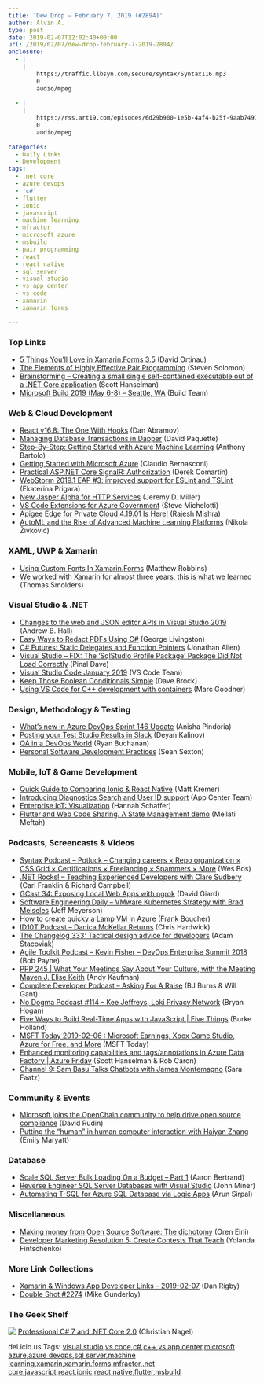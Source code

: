 ```yaml
---
title: 'Dew Drop – February 7, 2019 (#2894)'
author: Alvin A.
type: post
date: 2019-02-07T12:02:40+00:00
url: /2019/02/07/dew-drop-february-7-2019-2894/
enclosure:
  - |
    |
        https://traffic.libsyn.com/secure/syntax/Syntax116.mp3
        0
        audio/mpeg
        
  - |
    |
        https://rss.art19.com/episodes/6d29b900-1e5b-4af4-b25f-9aab74974830.mp3
        0
        audio/mpeg
        
categories:
  - Daily Links
  - Development
tags:
  - .net core
  - azure devops
  - 'c#'
  - flutter
  - ionic
  - javascript
  - machine learning
  - mfractor
  - microsoft azure
  - msbuild
  - pair programming
  - react
  - react native
  - sql server
  - visual studio
  - vs app center
  - vs code
  - xamarin
  - xamarin forms

---
```

### <a name="top"></a>Top Links

  * <a href="https://blog.xamarin.com/5-things-youll-love-xamarin-forms-3-5/" target="_blank">5 Things You’ll Love in Xamarin.Forms 3.5</a> (David Ortinau)
  * <a href="https://content.pivotal.io/home-page/the-elements-of-highly-effective-pair-programming" target="_blank">The Elements of Highly Effective Pair Programming</a> (Steven Solomon)
  * <a href="http://feeds.hanselman.com/~/595887896/0/scotthanselman~Brainstorming-Creating-a-small-single-selfcontained-executable-out-of-a-NET-Core-application.aspx" target="_blank">Brainstorming &#8211; Creating a small single self-contained executable out of a .NET Core application</a> (Scott Hanselman)
  * <a href="https://www.microsoft.com/en-us/build" target="_blank">Microsoft Build 2019 (May 6-8) &#8211; Seattle, WA</a> (Build Team)



### <a name="web"></a>Web & Cloud Development

  * <a href="https://reactjs.org/blog/2019/02/06/react-v16.8.0.html" target="_blank">React v16.8: The One With Hooks</a> (Dan Abramov)
  * <a href="http://www.davepaquette.com/archive/2019/02/06/managing-transactions-in-dapper.aspx" target="_blank">Managing Database Transactions in Dapper</a> (David Paquette)
  * <a href="https://techcommunity.microsoft.com/t5/ITOps-Talk-Blog/Step-By-Step-Getting-Started-with-Azure-Machine-Learning/ba-p/331327" target="_blank">Step-By-Step: Getting Started with Azure Machine Learning</a> (Anthony Bartolo)
  * <a href="https://www.claudiobernasconi.ch/2019/02/06/getting-started-with-microsoft-azure/" target="_blank">Getting Started with Microsoft Azure</a> (Claudio Bernasconi)
  * <a href="https://codeopinion.com/practical-asp-net-core-signalr-authorization/" target="_blank">Practical ASP.NET Core SignalR: Authorization</a> (Derek Comartin)
  * <a href="https://blog.jetbrains.com/webstorm/2019/02/webstorm-2019-1-eap-3/" target="_blank">WebStorm 2019.1 EAP #3: improved support for ESLint and TSLint</a> (Ekaterina Prigara)
  * <a href="https://jeremydmiller.com/2019/02/06/new-jasper-alpha-for-http-services/" target="_blank">New Jasper Alpha for HTTP Services</a> (Jeremy D. Miller)
  * <a href="https://blogs.msdn.microsoft.com/azuregov/2019/02/06/vs-code-extensions-for-azure-government/" target="_blank">VS Code Extensions for Azure Government</a> (Steve Michelotti)
  * <a href="https://apigee.com/about/blog/api-technology/apigee-edge-private-cloud-41901-here" target="_blank">Apigee Edge for Private Cloud 4.19.01 Is Here!</a> (Rajesh Mishra)
  * <a href="https://rubikscode.net/2019/02/07/automl-and-the-rise-of-advanced-machine-learning-platforms/" target="_blank">AutoML and the Rise of Advanced Machine Learning Platforms</a> (Nikola Živković)



### <a name="silverlight"></a>XAML, UWP & Xamarin

  * <a href="https://www.mfractor.com/blogs/news/using-custom-fonts-in-xamarin-forms" target="_blank">Using Custom Fonts In Xamarin.Forms</a> (Matthew Robbins)
  * <a href="https://dev.to/ljosmyndun/we-worked-with-xamarin-for-almost-three-years-this-is-what-we-learned-34ph" target="_blank">We worked with Xamarin for almost three years, this is what we learned</a> (Thomas Smolders)



### <a name="dotnet"></a>Visual Studio & .NET

  * <a href="https://blogs.msdn.microsoft.com/webdev/2019/02/06/changes-to-the-web-and-json-editor-apis-in-visual-studio-2019/" target="_blank">Changes to the web and JSON editor APIs in Visual Studio 2019</a> (Andrew B. Hall)
  * <a href="https://blog.syncfusion.com/post/easy-ways-to-redact-pdfs-using-c.aspx" target="_blank">Easy Ways to Redact PDFs Using C#</a> (George Livingston)
  * <a href="https://www.infoq.com/news/2019/02/CSharp-Static-Delegate?utm_campaign=infoq_content&utm_source=infoq&utm_medium=feed&utm_term=global" target="_blank">C# Futures: Static Delegates and Function Pointers</a> (Jonathan Allen)
  * <a href="https://blog.sqlauthority.com/2019/02/07/visual-studio-fix-the-sqlstudio-profile-package-package-did-not-load-correctly/" target="_blank">Visual Studio – FIX: The ‘SqlStudio Profile Package’ Package Did Not Load Correctly</a> (Pinal Dave)
  * <a href="https://code.visualstudio.com/updates/v1_31" target="_blank">Visual Studio Code January 2019</a> (VS Code Team)
  * <a href="http://feedproxy.google.com/~r/dave-brock/~3/VqYCGsfll1M/" target="_blank">Keep Those Boolean Conditionals Simple</a> (Dave Brock)
  * <a href="https://blogs.msdn.microsoft.com/vcblog/2019/02/06/using-vs-code-for-c-development-with-containers/" target="_blank">Using VS Code for C++ development with containers</a> (Marc Goodner)



### <a name="design"></a>Design, Methodology & Testing

  * <a href="https://blogs.msdn.microsoft.com/devops/2019/02/06/whats-new-in-azure-devops-sprint-146-update/" target="_blank">What’s new in Azure DevOps Sprint 146 Update</a> (Anisha Pindoria)
  * <a href="https://tracking.feedpress.it/link/10828/11048235" target="_blank">Posting your Test Studio Results in Slack</a> (Deyan Kalinov)
  * <a href="https://www.nebbiatech.com/2019/02/07/qa-in-a-devops-world/" target="_blank">QA in a DevOps World</a> (Ryan Buchanan)
  * <a href="https://csharp.2000things.com/2019/02/06/personal-software-development-practices/" target="_blank">Personal Software Development Practices</a> (Sean Sexton)



### <a name="mobile"></a>Mobile, IoT & Game Development

  * <a href="https://blog.ionicframework.com/quick-guide-to-comparing-ionic-react-native/" target="_blank">Quick Guide to Comparing Ionic & React Native</a> (Matt Kremer)
  * <a href="https://blogs.msdn.microsoft.com/vsappcenter/introducing-diagnostics-search-and-user-id-support/" target="_blank">Introducing Diagnostics Search and User ID support</a> (App Center Team)
  * <a href="https://www.nebbiatech.com/2019/02/06/enterprise-iot-visualization/" target="_blank">Enterprise IoT: Visualization</a> (Hannah Schaffer)
  * <a href="https://medium.com/flutter-community/flutter-and-web-code-sharing-a-state-management-demo-2e615d3f2b1a?source=rss----86fb29d7cc6a---4" target="_blank">Flutter and Web Code Sharing. A State Management demo</a> (Mellati Meftah)



### <a name="podcasts"></a>Podcasts, Screencasts & Videos

  * <a href="https://traffic.libsyn.com/secure/syntax/Syntax116.mp3" target="_blank">Syntax Podcast &#8211; Potluck &#8211; Changing careers × Repo organization × CSS Grid × Certifications × Freelancing × Spammers × More</a> (Wes Bos)
  * <a href="http://www.dotnetrocks.com/default.aspx?ShowNum=1621" target="_blank">.NET Rocks! &#8211; Teaching Experienced Developers with Clare Sudbery</a> (Carl Franklin & Richard Campbell)
  * <a href="http://DavidGiard.com/2019/02/07/GCast34ExposingLocalWebAppsWithNgrok.aspx" target="_blank">GCast 34: Exposing Local Web Apps with ngrok</a> (David Giard)
  * <a href="https://softwareengineeringdaily.com/2019/02/07/vmware-kubernetes-strategy-with-brad-meiseles/" target="_blank">Software Engineering Daily &#8211; VMware Kubernetes Strategy with Brad Meiseles</a> (Jeff Meyerson)
  * <a href="http://www.youtube.com/watch?v=hET5Qr3jctU" target="_blank">How to create quicky a Lamp VM in Azure</a> (Frank Boucher)
  * <a href="https://rss.art19.com/episodes/6d29b900-1e5b-4af4-b25f-9aab74974830.mp3" target="_blank">ID10T Podcast &#8211; Danica McKellar Returns</a> (Chris Hardwick)
  * <a href="https://changelog.com/podcast/333" target="_blank">The Changelog 333: Tactical design advice for developers</a> (Adam Stacoviak)
  * <a href="http://agiletoolkit.libsyn.com/kevin-fisher-devops-enterprise-summit-2018" target="_blank">Agile Toolkit Podcast &#8211; Kevin Fisher &#8211; DevOps Enterprise Summit 2018</a> (Bob Payne)
  * <a href="http://feedproxy.google.com/~r/PeopleAndProjectsPodcastBlog/~3/9_85vDXn06E/511-ppp-245-what-your-meetings-say-about-your-culture-with-the-meeting-maven-j-elise-keith.html" target="_blank">PPP 245 | What Your Meetings Say About Your Culture, with the Meeting Maven J. Elise Keith</a> (Andy Kaufman)
  * <a href="https://completedeveloperpodcast.com/episode-182/?utm_source=rss&utm_medium=rss&utm_campaign=episode-182" target="_blank">Complete Developer Podcast &#8211; Asking For A Raise</a> (BJ Burns & Will Gant)
  * <a href="http://feedproxy.google.com/~r/NoDogmaPodcast/~5/CWybJsFz5fg/1cfe6a2f.mp3" target="_blank">No Dogma Podcast #114 &#8211; Kee Jeffreys, Loki Privacy Network</a> (Bryan Hogan)
  * <a href="https://channel9.msdn.com/Shows/5-Things/Five-Ways-to-Build-Real-Time-Apps-with-JavaScript?WT.mc_id=DX_MVP4025064" target="_blank">Five Ways to Build Real-Time Apps with JavaScript | Five Things</a> (Burke Holland)
  * <a href="https://omny.fm/shows/msfttoday/msft-today-2019-02-06-microsoft-earnings-xbox-game" target="_blank">MSFT Today 2019-02-06 : Microsoft Earnings, Xbox Game Studio, Azure for Free, and More</a> (MSFT Today)
  * <a href="https://channel9.msdn.com/Shows/Azure-Friday/Enhanced-monitoring-capabilities-and-tagsannotations-in-Azure-Data-Factory?WT.mc_id=DX_MVP4025064" target="_blank">Enhanced monitoring capabilities and tags/annotations in Azure Data Factory | Azure Friday</a> (Scott Hanselman & Rob Caron)
  * <a href="https://www.telerik.com/blogs/channel-9-sam-basu-talks-chatbots-with-james-montemagno" target="_blank">Channel 9: Sam Basu Talks Chatbots with James Montemagno</a> (Sara Faatz)



### <a name="events"></a>Community & Events

  * <a href="https://cloudblogs.microsoft.com/opensource/2019/02/06/microsoft-joins-openchain-community/" target="_blank">Microsoft joins the OpenChain community to help drive open source compliance</a> (David Rudin)
  * <a href="https://www.microsoft.com/en-us/research/blog/putting-the-human-in-human-computer-interaction-with-haiyan-zhang/" target="_blank">Putting the “human” in human computer interaction with Haiyan Zhang</a> (Emily Maryatt)



### <a name="sql"></a>Database

  * <a href="http://feedproxy.google.com/~r/MSSQLTips-LatestSqlServerTips/~3/b3gzsn0sxhk/" target="_blank">Scale SQL Server Bulk Loading On a Budget &#8211; Part 1</a> (Aaron Bertrand)
  * <a href="http://feedproxy.google.com/~r/MSSQLTips-LatestSqlServerTips/~3/mJyqIldVUEg/" target="_blank">Reverse Engineer SQL Server Databases with Visual Studio</a> (John Miner)
  * <a href="https://blobeater.blog/2019/02/06/automating-t-sql-for-azure-sql-database-via-logic-apps/" target="_blank">Automating T-SQL for Azure SQL Database via Logic Apps</a> (Arun Sirpal)



### <a name="misc"></a>Miscellaneous

  * <a href="http://feedproxy.google.com/~r/AyendeRahien/~3/yTNsBiFAihs/making-money-from-open-source-software-the-dichotomy" target="_blank">Making money from Open Source Software: The dichotomy</a> (Oren Eini)
  * <a href="https://developermedia.com/create-contests-that-teach/" target="_blank">Developer Marketing Resolution 5: Create Contests That Teach</a> (Yolanda Fintschenko)



### <a name="links"></a>More Link Collections

  * <a href="https://links.danrigby.com/2019/02/app-developer-links-2019-02-07/" target="_blank">Xamarin & Windows App Developer Links &#8211; 2019-02-07</a> (Dan Rigby)
  * <a href="https://afreshcup.com/home/2019/02/07/double-shot-2274.html" target="_blank">Double Shot #2274</a> (Mike Gunderloy)



### <a name="shelf"></a>The Geek Shelf

<a href="https://www.amazon.com/Professional-NET-Core-Christian-Nagel/dp/1119449278/amavin-20" target="_blank"><img data-recalc-dims="1" decoding="async" align="left" style="margin: 0px 0px 10px; border: 0px currentcolor; border-image: none; float: left; display: inline; background-image: none;" src="https://i0.wp.com/images-na.ssl-images-amazon.com/images/I/51gJ8G8MHGL._AC_US218_.jpg?w=660&#038;ssl=1" border="0" /></a>&nbsp;<a href="https://www.amazon.com/Professional-NET-Core-Christian-Nagel/dp/1119449278/amavin-20" target="_blank">Professional C# 7 and .NET Core 2.0</a> (Christian Nagel)













<div class="wlWriterEditableSmartContent" id="scid:77ECF5F8-D252-44F5-B4EB-D463C5396A79:ab545f88-0fe0-4d75-ba2f-57bac5f9d583" style="margin: 0px; padding: 0px; float: none; display: inline;">
  del.icio.us Tags: <a href="http://del.icio.us/popular/visual+studio" rel="tag">visual studio</a>,<a href="http://del.icio.us/popular/vs+code" rel="tag">vs code</a>,<a href="http://del.icio.us/popular/c%23" rel="tag">c#</a>,<a href="http://del.icio.us/popular/c%2b%2b" rel="tag">c++</a>,<a href="http://del.icio.us/popular/vs+app+center" rel="tag">vs app center</a>,<a href="http://del.icio.us/popular/microsoft+azure" rel="tag">microsoft azure</a>,<a href="http://del.icio.us/popular/azure+devops" rel="tag">azure devops</a>,<a href="http://del.icio.us/popular/sql+server" rel="tag">sql server</a>,<a href="http://del.icio.us/popular/machine+learning" rel="tag">machine learning</a>,<a href="http://del.icio.us/popular/xamarin" rel="tag">xamarin</a>,<a href="http://del.icio.us/popular/xamarin.forms" rel="tag">xamarin.forms</a>,<a href="http://del.icio.us/popular/mfractor" rel="tag">mfractor</a>,<a href="http://del.icio.us/popular/.net+core" rel="tag">.net core</a>,<a href="http://del.icio.us/popular/javascript" rel="tag">javascript</a>,<a href="http://del.icio.us/popular/react" rel="tag">react</a>,<a href="http://del.icio.us/popular/ionic" rel="tag">ionic</a>,<a href="http://del.icio.us/popular/react+native" rel="tag">react native</a>,<a href="http://del.icio.us/popular/flutter" rel="tag">flutter</a>,<a href="http://del.icio.us/popular/msbuild" rel="tag">msbuild</a>
</div>
